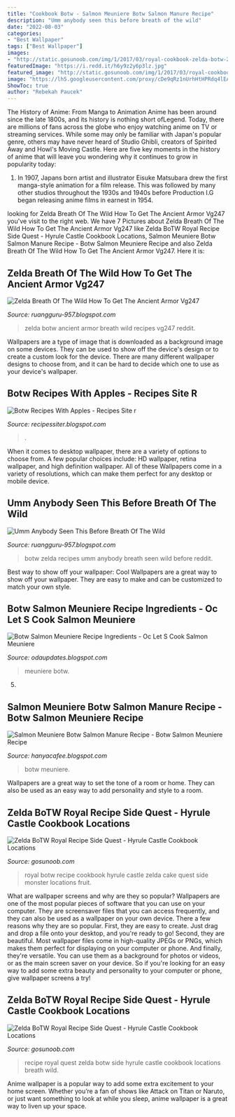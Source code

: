 ```yaml
---
title: "Cookbook Botw - Salmon Meuniere Botw Salmon Manure Recipe"
description: "Umm anybody seen this before breath of the wild"
date: "2022-08-03"
categories:
- "Best Wallpaper"
tags: ["Best Wallpaper"]
images:
- "http://static.gosunoob.com/img/1/2017/03/royal-cookbook-zelda-botw-250x140.jpg"
featuredImage: "https://i.redd.it/h6y9z2y6p3lz.jpg"
featured_image: "http://static.gosunoob.com/img/1/2017/03/royal-cookbook-zelda-botw-250x140.jpg"
image: "https://lh5.googleusercontent.com/proxy/cDe9qRz1nUrhHtHPRdq4lEAaP4qjGdQJIXd9DEeRhHaeeYcHGOYn6PUVE-w36sJsgxP64bJXR6v7P6nbw6CLU4Ud96lz3LvFoNb3rvf6O9eqA1L1u8LkK6o_aklOBIBPHMSa5vS1MT1iiZGi4FTikgZQ2pl5x11-VfUjqjsrVPbUq_jmxXTkUXv-e7I9ig=w1200-h630-p-k-no-nu"
ShowToc: true
author: "Rebekah Paucek"
---
```



The History of Anime: From Manga to Animation
Anime has been around since the late 1800s, and its history is nothing short ofLegend. Today, there are millions of fans across the globe who enjoy watching anime on TV or streaming services. While some may only be familiar with Japan's popular genre, others may have never heard of Studio Ghibli, creators of Spirited Away and Howl's Moving Castle. Here are five key moments in the history of anime that will leave you wondering why it continues to grow in popularity today:
1) In 1907, Japans born artist and illustrator Eisuke Matsubara drew the first manga-style animation for a film release. This was followed by many other studios throughout the 1930s and 1940s before Production I.G began releasing anime films in earnest in 1954.

	

		
looking for Zelda Breath Of The Wild How To Get The Ancient Armor Vg247 you've visit to the right web. We have 7 Pictures about Zelda Breath Of The Wild How To Get The Ancient Armor Vg247 like Zelda BoTW Royal Recipe Side Quest - Hyrule Castle Cookbook Locations, Salmon Meuniere Botw Salmon Manure Recipe - Botw Salmon Meuniere Recipe and also Zelda Breath Of The Wild How To Get The Ancient Armor Vg247. Here it is:
		
    
## Zelda Breath Of The Wild How To Get The Ancient Armor Vg247

<img loading=lazy src="https://assets.vg247.com/current/2017/03/zelda_guide_ancientarmor.jpg" onerror="this.onerror=null;this.src='https://tse3.mm.bing.net/th?id=OIP.d6wNQFdwdd6SudkNM3P-XAHaEK&amp;pid=15.1';" alt="Zelda Breath Of The Wild How To Get The Ancient Armor Vg247">

_Source: ruangguru-957.blogspot.com_

>zelda botw ancient armor breath wild recipes vg247 reddit. 

	

Wallpapers are a type of image that is downloaded as a background image on some devices. They can be used to show off the device's design or to create a custom look for the device. There are many different wallpaper designs to choose from, and it can be hard to decide which one to use as your device's wallpaper.

    
## Botw Recipes With Apples - Recipes Site R

<img loading=lazy src="https://lh5.googleusercontent.com/proxy/cDe9qRz1nUrhHtHPRdq4lEAaP4qjGdQJIXd9DEeRhHaeeYcHGOYn6PUVE-w36sJsgxP64bJXR6v7P6nbw6CLU4Ud96lz3LvFoNb3rvf6O9eqA1L1u8LkK6o_aklOBIBPHMSa5vS1MT1iiZGi4FTikgZQ2pl5x11-VfUjqjsrVPbUq_jmxXTkUXv-e7I9ig=w1200-h630-p-k-no-nu" onerror="this.onerror=null;this.src='https://tse1.mm.bing.net/th?id=OIP.rVq3TCbryJElTIFXhGqL3QHaJJ&amp;pid=15.1';" alt="Botw Recipes With Apples - Recipes Site r">

_Source: recipessiter.blogspot.com_

>. 

	

When it comes to desktop wallpaper, there are a variety of options to choose from. A few popular choices include: HD wallpaper, retina wallpaper, and high definition wallpaper. All of these Wallpapers come in a variety of resolutions, which can make them perfect for any desktop or mobile device. 

    
## Umm Anybody Seen This Before Breath Of The Wild

<img loading=lazy src="https://i.redd.it/h6y9z2y6p3lz.jpg" onerror="this.onerror=null;this.src='https://tse3.mm.bing.net/th?id=OIP.7Mjj8t5tA8Vrat20LxmILwHaFj&amp;pid=15.1';" alt="Umm Anybody Seen This Before Breath Of The Wild">

_Source: ruangguru-957.blogspot.com_

>botw zelda recipes umm anybody breath seen wild before reddit. 

	

Best way to show off your wallpaper:
Cool Wallpapers are a great way to show off your wallpaper. They are easy to make and can be customized to match your own style.

    
## Botw Salmon Meuniere Recipe Ingredients - Oc Let S Cook Salmon Meuniere

<img loading=lazy src="https://lh5.googleusercontent.com/proxy/mvNeYFDWS4RMYaT_vd3-vI7yPIilBn5bIEYjoikzVzcuOppgsnu0NFA5falxsiJ9PFlY6HP9NAvUxc-nupxpNQ0a6c2a0cVbQbSpKFCWTDZlibZNMZvwQVOKXwwLDle-VAapytAIKj2a9rU_rEhhPZtQmDspgIIWVeKrsg=w1200-h630-p-k-no-nu" onerror="this.onerror=null;this.src='https://tse3.mm.bing.net/th?id=OIP.9G2liY4OXZrr_PQFbt1E1wHaD4&amp;pid=15.1';" alt="Botw Salmon Meuniere Recipe Ingredients - Oc Let S Cook Salmon Meuniere">

_Source: odaupdates.blogspot.com_

>meuniere botw. 

	

5.

    
## Salmon Meuniere Botw Salmon Manure Recipe - Botw Salmon Meuniere Recipe

<img loading=lazy src="https://lh6.googleusercontent.com/proxy/rP6h6JVPX4DwB1AyQupquOzg2YRtkiTB_2b9Szf7LRBQOTadvb_gZXNNuPhAOqbYXchuq_gAmeHl3Sb4UF3ESNqLe4M=w1200-h630-n-k-no-nu" onerror="this.onerror=null;this.src='https://tse4.mm.bing.net/th?id=OIP.IyOjvJlsLw5XOm87_vRLsQHaFj&amp;pid=15.1';" alt="Salmon Meuniere Botw Salmon Manure Recipe - Botw Salmon Meuniere Recipe">

_Source: hanyacafee.blogspot.com_

>botw meuniere. 

	

Wallpapers are a great way to set the tone of a room or home. They can also be used as an easy way to add personality and style to a room.

    
## Zelda BoTW Royal Recipe Side Quest - Hyrule Castle Cookbook Locations

<img loading=lazy src="http://static.gosunoob.com/img/1/2017/03/royal-cookbook-zelda-botw-250x140.jpg" onerror="this.onerror=null;this.src='https://tse1.mm.bing.net/th?id=OIP.P6SrEgowzHsSOXelsCRVXgHaEJ&amp;pid=15.1';" alt="Zelda BoTW Royal Recipe Side Quest - Hyrule Castle Cookbook Locations">

_Source: gosunoob.com_

>royal botw recipe cookbook hyrule castle zelda cake quest side monster locations fruit. 

	

What are wallpaper screens and why are they so popular?
Wallpapers are one of the most popular pieces of software that you can use on your computer. They are screensaver files that you can access frequently, and they can also be used as a wallpaper on your own device. There a few reasons why they are so popular. First, they are easy to create. Just drag and drop a file onto your desktop, and you're ready to go! Second, they are beautiful. Most wallpaper files come in high-quality JPEGs or PNGs, which makes them perfect for displaying on your computer or phone. And finally, they're versatile. You can use them as a background for photos or videos, or as the main screen saver on your device. So if you're looking for an easy way to add some extra beauty and personality to your computer or phone, give wallpaper screens a try!

    
## Zelda BoTW Royal Recipe Side Quest - Hyrule Castle Cookbook Locations

<img loading=lazy src="https://static.gosunoob.com/img/1/2017/03/a-royal-recipe-side-quest-zelda-botw-250x140.jpg" onerror="this.onerror=null;this.src='https://tse3.mm.bing.net/th?id=OIP.mvqpyYM8do5fPbcos-CuVgHaEJ&amp;pid=15.1';" alt="Zelda BoTW Royal Recipe Side Quest - Hyrule Castle Cookbook Locations">

_Source: gosunoob.com_

>recipe royal quest zelda botw side hyrule castle cookbook locations breath wild. 

	

Anime wallpaper is a popular way to add some extra excitement to your home screen. Whether you’re a fan of shows like Attack on Titan or Naruto, or just want something to look at while you sleep, anime wallpaper is a great way to liven up your space.

